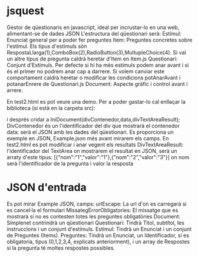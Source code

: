 jsquest
=======

Gestor de qüestionaris en javascript, ideal per incrustar-lo en una web, alimentant-se de dades JSON
L'estructura del qüestionari serà:
Estímul: Enunciat general per a poder fer preguntes
Item: Preguntes concretes sobre l'estímul. Els tipus d'estímuls són RespostaLlarga(1),ComboBox(2),RadioButton(3),MultupleChoice(4). Si val un altre típus de pregunta caldrà heretar d'Item en Item.js
Questionari: Conjunt d'Estímuls. Per defecte si hi ha més estímuls podem anar avant i si és el primer no podrem anar cap a darrere. Si volem canviar este comportament caldrà heretar o modificar les condicions potAnarAvant i potanarEnrere de Questionari.js
Document: Aspecte gràfic i control avant i arrere. 

En test2.html es pot veure una demo. Per a poder gastar-lo cal enllaçar la biblioteca (si està en la carpeta src):

<script type='text/javascript' src='src/jsquest.js'></script>

i després cridar a IniDocument(divContenedor,data,divTextAreaResult);
DivContenedor és un l'identificador del div que mostrarà el contenedor
data: serà el JSON amb les dades del qüestionari. Es proporciona un exemple en JSON, Example.json més avant mirarem els camps. En test2.html es pot modificar i anar vegent els resultats
DivTextAreaResult: l'identificador del TextArea on mostrarem el resultat en JSON, serà un arraty d'este tipus:
[{"nom":"1","valor":"1"},{"nom":"2","valor":"3"}]
on nom serà l'identificador de la pregunta i valor la resposta

JSON d'entrada
================
Es pot mirar Example JSON, camps:
urlEscape: La url d'on es carregarà si es cancel·la el formulari
MissategErrorObligatories: El missatge que es mostrarà si no es contesten totes les preguntes obligatòries
Document: Simplenet contrindrà un qüestionari
Questionari: Tindrà Titol, subtítol, les instruccions i un conjunt d'estímuls.
Estimul: Tindrà un Enunciat i un conjunt de Preguntes (Items).
Preguntes: Tindrà un Enunciat, un Identificador, si es obligatoria, tipus (0,1,2,3,4, explicats anteriorment), i un array de Respostes si la pregunta té moltes respostes possibles.
